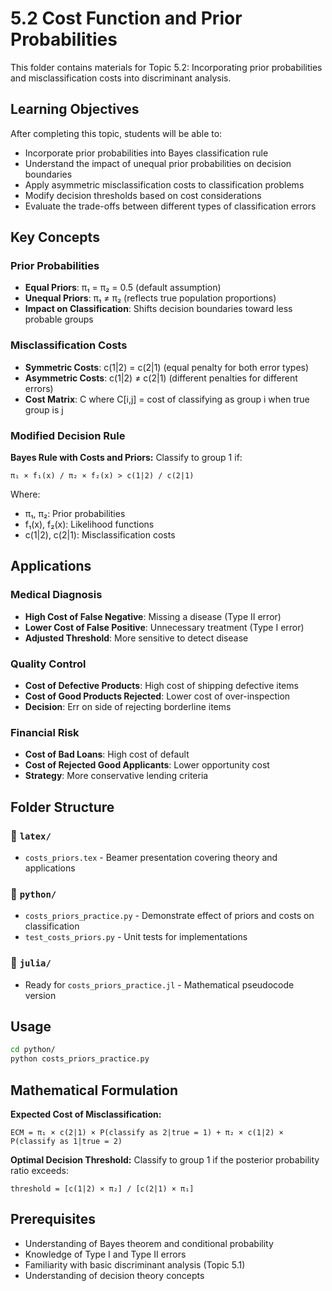 # 5.2 Cost Function and Prior Probabilities

This folder contains materials for Topic 5.2: Incorporating prior probabilities and misclassification costs into discriminant analysis.

## Learning Objectives

After completing this topic, students will be able to:

- Incorporate prior probabilities into Bayes classification rule
- Understand the impact of unequal prior probabilities on decision boundaries
- Apply asymmetric misclassification costs to classification problems
- Modify decision thresholds based on cost considerations
- Evaluate the trade-offs between different types of classification errors

## Key Concepts

### Prior Probabilities
- **Equal Priors**: π₁ = π₂ = 0.5 (default assumption)
- **Unequal Priors**: π₁ ≠ π₂ (reflects true population proportions)
- **Impact on Classification**: Shifts decision boundaries toward less probable groups

### Misclassification Costs
- **Symmetric Costs**: c(1|2) = c(2|1) (equal penalty for both error types)
- **Asymmetric Costs**: c(1|2) ≠ c(2|1) (different penalties for different errors)
- **Cost Matrix**: C where C[i,j] = cost of classifying as group i when true group is j

### Modified Decision Rule
**Bayes Rule with Costs and Priors:**
Classify to group 1 if:
```
π₁ × f₁(x) / π₂ × f₂(x) > c(1|2) / c(2|1)
```

Where:
- π₁, π₂: Prior probabilities
- f₁(x), f₂(x): Likelihood functions  
- c(1|2), c(2|1): Misclassification costs

## Applications

### Medical Diagnosis
- **High Cost of False Negative**: Missing a disease (Type II error)
- **Lower Cost of False Positive**: Unnecessary treatment (Type I error)
- **Adjusted Threshold**: More sensitive to detect disease

### Quality Control
- **Cost of Defective Products**: High cost of shipping defective items
- **Cost of Good Products Rejected**: Lower cost of over-inspection
- **Decision**: Err on side of rejecting borderline items

### Financial Risk
- **Cost of Bad Loans**: High cost of default
- **Cost of Rejected Good Applicants**: Lower opportunity cost
- **Strategy**: More conservative lending criteria

## Folder Structure

### 📁 `latex/`
- `costs_priors.tex` - Beamer presentation covering theory and applications

### 📁 `python/`
- `costs_priors_practice.py` - Demonstrate effect of priors and costs on classification
- `test_costs_priors.py` - Unit tests for implementations

### 📁 `julia/`
- Ready for `costs_priors_practice.jl` - Mathematical pseudocode version

## Usage

```bash
cd python/
python costs_priors_practice.py
```

## Mathematical Formulation

**Expected Cost of Misclassification:**
```
ECM = π₁ × c(2|1) × P(classify as 2|true = 1) + π₂ × c(1|2) × P(classify as 1|true = 2)
```

**Optimal Decision Threshold:**
Classify to group 1 if the posterior probability ratio exceeds:
```
threshold = [c(1|2) × π₂] / [c(2|1) × π₁]
```

## Prerequisites

- Understanding of Bayes theorem and conditional probability
- Knowledge of Type I and Type II errors
- Familiarity with basic discriminant analysis (Topic 5.1)
- Understanding of decision theory concepts